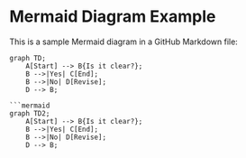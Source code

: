# Mermaid Diagram Example

This is a sample Mermaid diagram in a GitHub Markdown file:

```mermaid
graph TD;
    A[Start] --> B{Is it clear?};
    B -->|Yes| C[End];
    B -->|No| D[Revise];
    D --> B;

```mermaid
graph TD2;
    A[Start] --> B{Is it clear?};
    B -->|Yes| C[End];
    B -->|No| D[Revise];
    D --> B;

